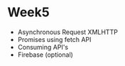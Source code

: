# Week5

* Asynchronous Request XMLHTTP
* Promises using fetch API
* Consuming API's
* Firebase (optional)
